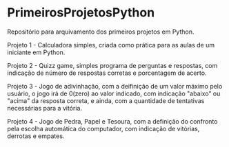 # PrimeirosProjetosPython
Repositório para arquivamento dos primeiros projetos em Python.

Projeto 1 - Calculadora simples, criada como prática para as aulas de um iniciante em Python.

Projeto 2 - Quizz game, simples programa de perguntas e respostas, com indicação de número de respostas corretas e porcentagem de acerto.

Projeto 3 - Jogo de adivinhação, com a deifinição de um valor máximo pelo usuário, o jogo irá de 0(zero) ao valor indicado, com indicação "abaixo" ou "acima" da resposta correta, e ainda, com a quantidade de tentativas necessárias para a vitória.

Projeto 4 - Jogo de Pedra, Papel e Tesoura, com a definição do confronto pela escolha automática do computador, com indicação de vitórias, derrotas e empates.
